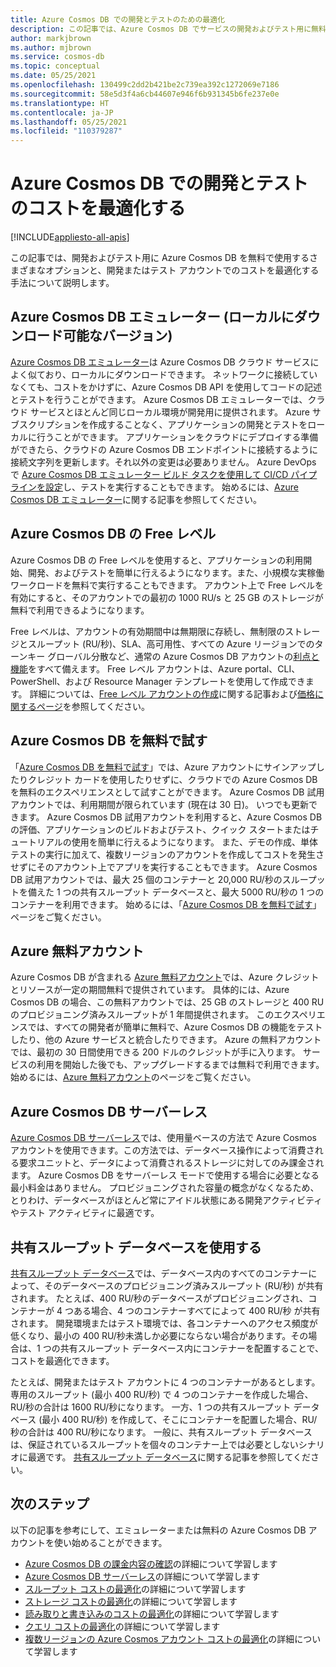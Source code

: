 ```yaml
---
title: Azure Cosmos DB での開発とテストのための最適化
description: この記事では、Azure Cosmos DB でサービスの開発およびテスト用に無料で提供されている複数のオプションについて説明します。
author: markjbrown
ms.author: mjbrown
ms.service: cosmos-db
ms.topic: conceptual
ms.date: 05/25/2021
ms.openlocfilehash: 130499c2dd2b421be2c739ea392c1272069e7186
ms.sourcegitcommit: 58e5d3f4a6cb44607e946f6b931345b6fe237e0e
ms.translationtype: HT
ms.contentlocale: ja-JP
ms.lasthandoff: 05/25/2021
ms.locfileid: "110379287"
---
```

# <a name="optimize-development-and-testing-cost-in-azure-cosmos-db"></a>Azure Cosmos DB での開発とテストのコストを最適化する
[!INCLUDE[appliesto-all-apis](includes/appliesto-all-apis.md)]

この記事では、開発およびテスト用に Azure Cosmos DB を無料で使用するさまざまなオプションと、開発またはテスト アカウントでのコストを最適化する手法について説明します。

## <a name="azure-cosmos-db-emulator-locally-downloadable-version"></a>Azure Cosmos DB エミュレーター (ローカルにダウンロード可能なバージョン)

[Azure Cosmos DB エミュレーター](local-emulator.md)は Azure Cosmos DB クラウド サービスによく似ており、ローカルにダウンロードできます。 ネットワークに接続していなくても、コストをかけずに、Azure Cosmos DB API を使用してコードの記述とテストを行うことができます。 Azure Cosmos DB エミュレーターでは、クラウド サービスとほとんど同じローカル環境が開発用に提供されます。 Azure サブスクリプションを作成することなく、アプリケーションの開発とテストをローカルに行うことができます。 アプリケーションをクラウドにデプロイする準備ができたら、クラウドの Azure Cosmos DB エンドポイントに接続するように接続文字列を更新します。それ以外の変更は必要ありません。 Azure DevOps で [Azure Cosmos DB エミュレーター ビルド タスクを使用して CI/CD パイプラインを設定](tutorial-setup-ci-cd.md)し、テストを実行することもできます。 始めるには、[Azure Cosmos DB エミュレーター](local-emulator.md)に関する記事を参照してください。

## <a name="azure-cosmos-db-free-tier"></a>Azure Cosmos DB の Free レベル

Azure Cosmos DB の Free レベルを使用すると、アプリケーションの利用開始、開発、およびテストを簡単に行えるようになります。また、小規模な実稼働ワークロードを無料で実行することもできます。 アカウント上で Free レベルを有効にすると、そのアカウントでの最初の 1000 RU/s と 25 GB のストレージが無料で利用できるようになります。

Free レベルは、アカウントの有効期間中は無期限に存続し、無制限のストレージとスループット (RU/秒)、SLA、高可用性、すべての Azure リージョンでのターンキー グローバル分散など、通常の Azure Cosmos DB アカウントの[利点と機能](introduction.md#key-benefits)をすべて備えます。 Free レベル アカウントは、Azure portal、CLI、PowerShell、および Resource Manager テンプレートを使用して作成できます。 詳細については、[Free レベル アカウントの作成](free-tier.md)に関する記事および[価格に関するページ](https://azure.microsoft.com/pricing/details/cosmos-db/)を参照してください。

## <a name="try-azure-cosmos-db-for-free"></a>Azure Cosmos DB を無料で試す

「[Azure Cosmos DB を無料で試す](https://azure.microsoft.com/try/cosmosdb/)」では、Azure アカウントにサインアップしたりクレジット カードを使用したりせずに、クラウドでの Azure Cosmos DB を無料のエクスペリエンスとして試すことができます。 Azure Cosmos DB 試用アカウントでは、利用期間が限られています (現在は 30 日)。 いつでも更新できます。 Azure Cosmos DB 試用アカウントを利用すると、Azure Cosmos DB の評価、アプリケーションのビルドおよびテスト、クイック スタートまたはチュートリアルの使用を簡単に行えるようになります。 また、デモの作成、単体テストの実行に加えて、複数リージョンのアカウントを作成してコストを発生させずにそのアカウント上でアプリを実行することもできます。 Azure Cosmos DB 試用アカウントでは、最大 25 個のコンテナーと 20,000 RU/秒のスループットを備えた 1 つの共有スループット データベースと、最大 5000 RU/秒の 1 つのコンテナーを利用できます。 始めるには、「[Azure Cosmos DB を無料で試す](https://azure.microsoft.com/try/cosmosdb/)」ページをご覧ください。

## <a name="azure-free-account"></a>Azure 無料アカウント

Azure Cosmos DB が含まれる [Azure 無料アカウント](https://azure.microsoft.com/free)では、Azure クレジットとリソースが一定の期間無料で提供されています。 具体的には、Azure Cosmos DB の場合、この無料アカウントでは、25 GB のストレージと 400 RU のプロビジョニング済みスループットが 1 年間提供されます。 このエクスペリエンスでは、すべての開発者が簡単に無料で、Azure Cosmos DB の機能をテストしたり、他の Azure サービスと統合したりできます。 Azure の無料アカウントでは、最初の 30 日間使用できる 200 ドルのクレジットが手に入ります。 サービスの利用を開始した後でも、アップグレードするまでは無料で利用できます。 始めるには、[Azure 無料アカウント](https://azure.microsoft.com/free)のページをご覧ください。

## <a name="azure-cosmos-db-serverless"></a>Azure Cosmos DB サーバーレス

[Azure Cosmos DB サーバーレス](serverless.md)では、使用量ベースの方法で Azure Cosmos アカウントを使用できます。この方法では、データベース操作によって消費される要求ユニットと、データによって消費されるストレージに対してのみ課金されます。 Azure Cosmos DB をサーバーレス モードで使用する場合に必要となる最小料金はありません。 プロビジョニングされた容量の概念がなくなるため、とりわけ、データベースがほとんど常にアイドル状態にある開発アクティビティやテスト アクティビティに最適です。

## <a name="use-shared-throughput-databases"></a>共有スループット データベースを使用する

[共有スループット データベース](set-throughput.md#set-throughput-on-a-database)では、データベース内のすべてのコンテナーによって、そのデータベースのプロビジョニング済みスループット (RU/秒) が共有されます。 たとえば、400 RU/秒のデータベースがプロビジョニングされ、コンテナーが 4 つある場合、4 つのコンテナーすべてによって 400 RU/秒 が共有されます。 開発環境またはテスト環境では、各コンテナーへのアクセス頻度が低くなり、最小の 400 RU/秒未満しか必要にならない場合があります。その場合は、1 つの共有スループット データベース内にコンテナーを配置することで、コストを最適化できます。

たとえば、開発またはテスト アカウントに 4 つのコンテナーがあるとします。 専用のスループット (最小 400 RU/秒) で 4 つのコンテナーを作成した場合、RU/秒の合計は 1600 RU/秒になります。 一方、1 つの共有スループット データベース (最小 400 RU/秒) を作成して、そこにコンテナーを配置した場合、RU/秒の合計は 400 RU/秒になります。 一般に、共有スループット データベースは、保証されているスループットを個々のコンテナー上では必要としないシナリオに最適です。  [共有スループット データベース](set-throughput.md#set-throughput-on-a-database)に関する記事を参照してください。

## <a name="next-steps"></a>次のステップ

以下の記事を参考にして、エミュレーターまたは無料の Azure Cosmos DB アカウントを使い始めることができます。

* [Azure Cosmos DB の課金内容の確認](understand-your-bill.md)の詳細について学習します
* [Azure Cosmos DB サーバーレス](serverless.md)の詳細について学習します
* [スループット コストの最適化](optimize-cost-throughput.md)の詳細について学習します
* [ストレージ コストの最適化](optimize-cost-storage.md)の詳細について学習します
* [読み取りと書き込みのコストの最適化](optimize-cost-reads-writes.md)の詳細について学習します
* [クエリ コストの最適化](./optimize-cost-reads-writes.md)の詳細について学習します
* [複数リージョンの Azure Cosmos アカウント コストの最適化](optimize-cost-regions.md)の詳細について学習します